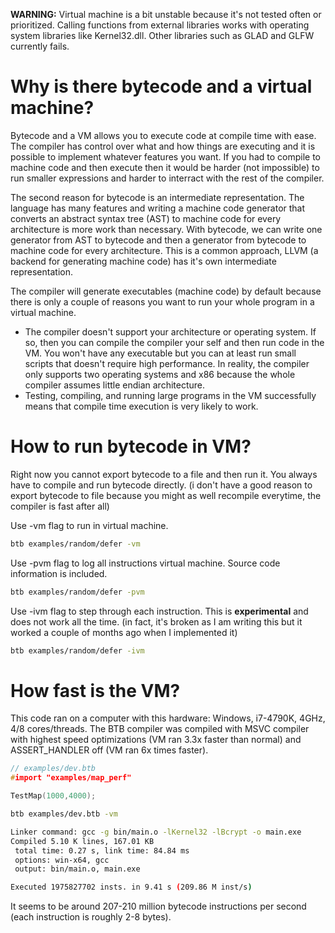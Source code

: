 **WARNING:** Virtual machine is a bit unstable because it's not tested often or prioritized. Calling functions from external libraries works with operating system libraries like Kernel32.dll. Other libraries such as GLAD and GLFW currently fails.

# Why is there bytecode and a virtual machine?
Bytecode and a VM allows you to execute code at compile time with ease. The compiler has control over what and how things are executing and it is possible to implement whatever features you want. If you had to compile to machine code and then execute then it would be harder (not impossible) to run smaller expressions and harder to interract with the rest of the compiler.

The second reason for bytecode is an intermediate representation. The language has many features and writing a machine code generator that converts an abstract syntax tree (AST) to machine code for every architecture is more work than necessary. With bytecode, we can write one generator from AST to bytecode and then a generator from bytecode to machine code for every architecture. This is a common approach, LLVM (a backend for generating machine code) has it's own intermediate representation.

The compiler will generate executables (machine code) by default because there is only a couple of reasons you want to run your whole program in a virtual machine.
- The compiler doesn't support your architecture or operating system. If so, then you can compile the compiler your self and then run code in the VM. You won't have any executable but you can at least run small scripts that doesn't require high performance. In reality, the compiler only supports two operating systems and x86 because the whole compiler assumes little endian architecture.
- Testing, compiling, and running large programs in the VM successfully means that compile time execution is very likely to work.


# How to run bytecode in VM?
Right now you cannot export bytecode to a file and then run it. You always have to compile and run bytecode directly. (i don't have a good reason to export bytecode to file because you might as well recompile everytime, the compiler is fast after all)

Use -vm flag to run in virtual machine.
```bash
btb examples/random/defer -vm
```

Use -pvm flag to log all instructions virtual machine. Source code information is included.
```bash
btb examples/random/defer -pvm
```

Use -ivm flag to step through each instruction. This is **experimental** and does not work all the time. (in fact, it's broken as I am writing this but it worked a couple of months ago when I implemented it)
```bash
btb examples/random/defer -ivm
```

# How fast is the VM?

This code ran on a computer with this hardware: Windows, i7-4790K, 4GHz, 4/8 cores/threads.
The BTB compiler was compiled with MSVC compiler with highest speed optimizations (VM ran 3.3x faster than normal) and ASSERT_HANDLER off (VM ran 6x times faster).

```cpp
// examples/dev.btb
#import "examples/map_perf"

TestMap(1000,4000);
```

```bash
btb examples/dev.btb -vm

Linker command: gcc -g bin/main.o -lKernel32 -lBcrypt -o main.exe
Compiled 5.10 K lines, 167.01 KB
 total time: 0.27 s, link time: 84.84 ms
 options: win-x64, gcc
 output: bin/main.o, main.exe

Executed 1975827702 insts. in 9.41 s (209.86 M inst/s)
```

It seems to be around 207-210 million bytecode instructions per second (each instruction is roughly 2-8 bytes).